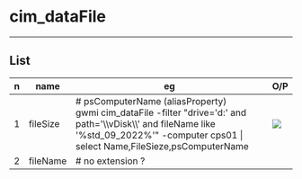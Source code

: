 # cim_dataFile

---

## List
|n|name|eg|O/P|
|-|----|--|---|
|1|fileSize|# psComputerName (aliasProperty)<br/>gwmi cim_dataFile -filter "drive='d:' and path='\\\vDisk\\\\' and fileName like '%std_09_2022%'" -computer cps01 \| <br/> select Name,FileSieze,psComputerName|[<img src="https://i.imgur.com/BphsVV6.png">](https://i.imgur.com/BphsVV6.png)|
|2|fileName|# no extension ?<br/>|
